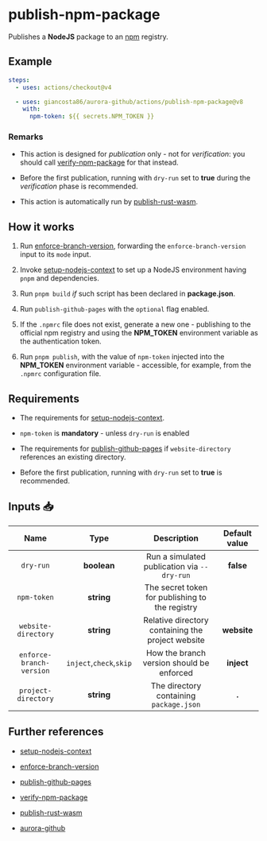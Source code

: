 # publish-npm-package

Publishes a **NodeJS** package to an [npm](https://www.npmjs.com/) registry.

## Example

```yaml
steps:
  - uses: actions/checkout@v4

  - uses: giancosta86/aurora-github/actions/publish-npm-package@v8
    with:
      npm-token: ${{ secrets.NPM_TOKEN }}
```

### Remarks

- This action is designed for _publication_ only - not for _verification_: you should call [verify-npm-package](../verify-npm-package/README.md) for that instead.

- Before the first publication, running with `dry-run` set to **true** during the _verification_ phase is recommended.

- This action is automatically run by [publish-rust-wasm](../publish-rust-wasm/README.md).

## How it works

1. Run [enforce-branch-version](../enforce-branch-version/README.md), forwarding the `enforce-branch-version` input to its `mode` input.

1. Invoke [setup-nodejs-context](../setup-nodejs-context/README.md) to set up a NodeJS environment having `pnpm` and dependencies.

1. Run `pnpm build` _if_ such script has been declared in **package.json**.

1. Run `publish-github-pages` with the `optional` flag enabled.

1. If the `.npmrc` file does not exist, generate a new one - publishing to the official npm registry and using the **NPM_TOKEN** environment variable as the authentication token.

1. Run `pnpm publish`, with the value of `npm-token` injected into the **NPM_TOKEN** environment variable - accessible, for example, from the `.npmrc` configuration file.

## Requirements

- The requirements for [setup-nodejs-context](../setup-nodejs-context/README.md).

- `npm-token` is **mandatory** - unless `dry-run` is enabled

- The requirements for [publish-github-pages](../publish-github-pages/README.md) if `website-directory` references an existing directory.

- Before the first publication, running with `dry-run` set to **true** is recommended.

## Inputs 📥

|           Name           |          Type           |                    Description                    | Default value |
| :----------------------: | :---------------------: | :-----------------------------------------------: | :-----------: |
|        `dry-run`         |       **boolean**       |    Run a simulated publication via `--dry-run`    |   **false**   |
|       `npm-token`        |       **string**        |  The secret token for publishing to the registry  |               |
|   `website-directory`    |       **string**        | Relative directory containing the project website |  **website**  |
| `enforce-branch-version` | `inject`,`check`,`skip` |     How the branch version should be enforced     |  **inject**   |
|   `project-directory`    |       **string**        |      The directory containing `package.json`      |     **.**     |

## Further references

- [setup-nodejs-context](../setup-nodejs-context/README.md)

- [enforce-branch-version](../enforce-branch-version/README.md)

- [publish-github-pages](../publish-github-pages/README.md)

- [verify-npm-package](../verify-npm-package/README.md)

- [publish-rust-wasm](../publish-rust-wasm/README.md)

- [aurora-github](../../README.md)
